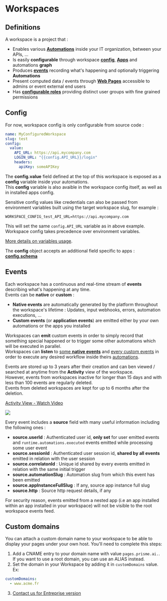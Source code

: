 # Workspaces

## Definitions

A workspace is a project that :  

* Enables various [**Automations**](automations) inside your IT organization, between your APIs, ...
* Is easily **configurable** through workspace [**config**](#config), [**Apps**](apps) and automations **graph** 
* Produces [**events**](#events) recording what's happening and optionally triggering **Automations**  
* Present computed data / events through [**Web Pages**](pages) accessible to admins or event external end users
* Has [**configurable roles**](security) providing distinct user groups with fine grained permissions 


## Config

For now, workspace config is only configurable from source code :  

```yaml
name: MyConfiguredWorkspace
slug: test
config:
  value:
    API_URL: https://api.mycompany.com
    LOGIN_URL: "{{config.API_URL}}/login"
    headers:
      apiKey: someAPIKey
```  

The **config.value** field defined at the top of this workspace is exposed as a **config** variable inside your automations.  
This **config** variable is also avaible in the workspace config itself, as well as in installed apps config.  

Sensitive config values like credentials can also be passed from environment variables built using the target workspace slug, for example :  
```
WORKSPACE_CONFIG_test_API_URL=https://api.mycompany.com
```
This will set the same `config.API_URL` variable as in above example. Workspace config takes precedence over environment variables.  


[More details on variables usage](automations#variables).  

The **config** object accepts an additional field specific to apps : [**config.schema**](apps#defining-an-app-config-schema)

## Events  
Each workspace has a continuous and real-time stream of **events** describing what's happening at any time.  
Events can be **native** or **custom** :  

* **Native events** are automatically generated by the platform throughout the workspace's lifetime : Updates, input webhooks, errors, automation executions, ...  
* **Custom events** (or **application events**) are emitted either by your own automations or the apps you installed  

Workspaces can **emit** custom events in order to simply record that something special happened or to trigger some other automations which will be executed in parallel.  
Workspaces can **listen** to [some **native events**](automations#supported-native-events) and [every custom events](automations#events) in order to execute any desired workflow inside theirs [automations](automations).  

Events are stored up to 3 years after their creation and can ben viewed / searched at anytime from the **Activity** view of the workspace.  
However, events from workspaces inactive for longer than 15 days and with less than 100 events are regularly deleted.  
Events from deleted workspaces are kept for up to 6 months after the deletion.  

<a href="https://www.loom.com/share/0d60cacef42e4600aade3972050d53fe">
    <p>Activity View - Watch Video</p>
    <img style="max-width:300px;" src="https://cdn.loom.com/sessions/thumbnails/0d60cacef42e4600aade3972050d53fe-with-play.gif">
  </a>

Every event includes a **source** field with many useful information including the following ones :  

* **source.userId** : Authenticated user id, **only set** for user emitted events and `runtime.automations.executed` events emitted while processing some user event  
* **source.sessionId** : Authenticated user session id, **shared by all events** emitted in relation with the user session  
* **source.correlatonId** : Unique id shared by every events emitted in relation with the same initial trigger  
* **source.automationSlug** : Automation slug from which this event has been emitted  
* **source.appInstanceFullSlug** : If any, source app instance full slug
* **source.http** : Source http request details, if any  

For security reason, events emitted from a nested app (i.e an app installed within an app installed in your workspace) will not be visible to the root workspace events feed.  

## Custom domains

You can attach a custom domain name to your workspace to be able to display your pages under your own host. You'll need to complete this steps:

1. Add a CNAME entry to your domain name with value `pages.prisme.ai.`. If you want to use a root domain, you can use an ALIAS instead.
2. Set the domain in your Workspace by adding it in `customDomains` value. Ex:
```yaml
customDomains:
  - www.acme.fr
```
3. [Contact us for Entreprise version](mailto:support@prisme.ai)
